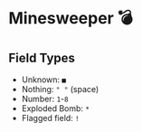 # Minesweeper 💣

## Field Types

- Unknown: `■`
- Nothing: `" "` (space)
- Number: `1`-`8`
- Exploded Bomb: `*`
- Flagged field: `!`
